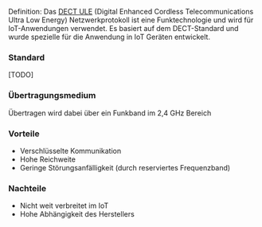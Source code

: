 Definition: Das [DECT ULE](https://de.wikipedia.org/wiki/Digital_Enhanced_Cordless_Telecommunications#DECT_ULE_(Ultra_Low_Energy)) (Digital Enhanced Cordless Telecommunications Ultra Low Energy) Netzwerkprotokoll ist eine Funktechnologie und wird für IoT-Anwendungen verwendet. Es basiert auf dem DECT-Standard und wurde spezielle für die Anwendung in IoT Geräten entwickelt.

### Standard

[TODO]

### Übertragungsmedium

Übertragen wird dabei über ein Funkband im 2,4 GHz Bereich

### Vorteile

- Verschlüsselte Kommunikation
- Hohe Reichweite
- Geringe Störungsanfälligkeit (durch reserviertes Frequenzband)

### Nachteile

- Nicht weit verbreitet im IoT
- Hohe Abhängigkeit des Herstellers